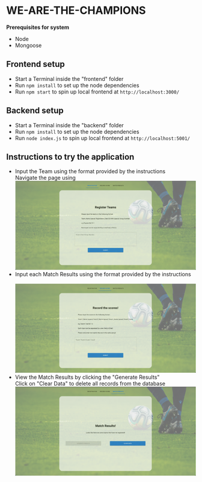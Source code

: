 # WE-ARE-THE-CHAMPIONS

**Prerequisites for system**

- Node
- Mongoose

## Frontend setup

- Start a Terminal inside the "frontend" folder
- Run `npm install` to set up the node dependencies
- Run `npm start` to spin up local frontend at `http://localhost:3000/`

## Backend setup

- Start a Terminal inside the "backend" folder
- Run `npm install` to set up the node dependencies
- Run `node index.js` to spin up local frontend at `http://localhost:5001/`

## Instructions to try the application

- Input the Team using the format provided by the instructions</br>
  Navigate the page using
  </br>
  <img src="./assets/Registration.png">
- Input each Match Results using the format provided by the instructions</br>
  </br>
  <img src="./assets/Record.png">
- View the Match Results by clicking the "Generate Results" </br>
  Click on "Clear Data" to delete all records from the database
  </br>
  <img src="./assets/MatchResults.png">
